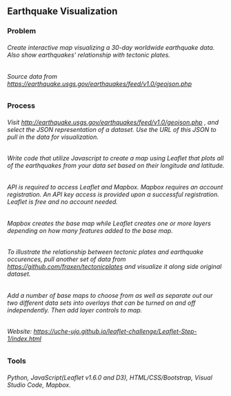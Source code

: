 ## Earthquake Visualization

### Problem

###### Create interactive map visualizing a 30-day worldwide earthquake data. Also show earthquakes' relationship with tectonic plates.
###### Source data from https://earthquake.usgs.gov/earthquakes/feed/v1.0/geojson.php


### Process

###### Visit http://earthquake.usgs.gov/earthquakes/feed/v1.0/geojson.php , and select the JSON representation of a dataset. Use the URL of this JSON to pull in the data for visualization.
###### Write code that utilize Javascript to create a map using Leaflet that plots all of the earthquakes from your data set based on their longitude and latitude.
###### API is required to access Leaflet and Mapbox. Mapbox requires an account registration. An API key access is provided upon a successful registration. Leaflet is free and no account needed.
###### Mapbox creates the base map while Leaflet creates one or more layers depending on how many features added to the base map.
###### To illustrate the relationship between tectonic plates and earthquake occurences, pull another set of data from https://github.com/fraxen/tectonicplates and visualize it along side original dataset.
###### Add a number of base maps to choose from as well as separate out our two different data sets into overlays that can be turned on and off independently. Then add layer controls to map.

###### Website: https://uche-ujo.github.io/leaflet-challenge/Leaflet-Step-1/index.html


### Tools 
######  Python, JavaScript(Leaflet v1.6.0 and D3), HTML/CSS/Bootstrap, Visual Studio Code, Mapbox.
